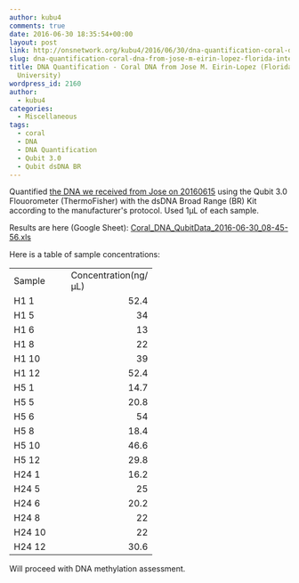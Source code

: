 ```yaml
---
author: kubu4
comments: true
date: 2016-06-30 18:35:54+00:00
layout: post
link: http://onsnetwork.org/kubu4/2016/06/30/dna-quantification-coral-dna-from-jose-m-eirin-lopez-florida-international-university/
slug: dna-quantification-coral-dna-from-jose-m-eirin-lopez-florida-international-university
title: DNA Quantification - Coral DNA from Jose M. Eirin-Lopez (Florida International
  University)
wordpress_id: 2160
author:
  - kubu4
categories:
  - Miscellaneous
tags:
  - coral
  - DNA
  - DNA Quantification
  - Qubit 3.0
  - Qubit dsDNA BR
---
```


Quantified [the DNA we received from Jose on 20160615](http://onsnetwork.org/kubu4/2016/06/15/samples-received-coral-dna-from-jose-m-eirin-lopez-florida-international-university/) using the Qubit 3.0 Flouorometer (ThermoFisher) with the dsDNA Broad Range (BR) Kit according to the manufacturer's protocol. Used 1μL of each sample.

Results are here (Google Sheet): [Coral_DNA_QubitData_2016-06-30_08-45-56.xls](https://docs.google.com/spreadsheets/d/1NlF2_GxkP2VReBBAMZR_COSDtG-4n9gSnzgilVSdpK0/edit?usp=sharing)

Here is a table of sample concentrations:

<table cellpadding="0" width="130" style="border-collapse: collapse; width: 250pt;" cellspacing="0" border="0" > 
<tbody >
<tr style="height: 15.0pt;" >

<td width="65" style="height: 15.0pt; width: 65pt;" height="15" >Sample
</td>

<td width="65" style="width: 65pt;" >Concentration(ng/μL)
</td>
</tr>
<tr style="height: 15.0pt;" >

<td style="height: 15.0pt;" height="15" >H1 1
</td>

<td align="right" >52.4
</td>
</tr>
<tr style="height: 15.0pt;" >

<td style="height: 15.0pt;" height="15" >H1 5
</td>

<td align="right" >34
</td>
</tr>
<tr style="height: 15.0pt;" >

<td style="height: 15.0pt;" height="15" >H1 6
</td>

<td align="right" >13
</td>
</tr>
<tr style="height: 15.0pt;" >

<td style="height: 15.0pt;" height="15" >H1 8
</td>

<td align="right" >22
</td>
</tr>
<tr style="height: 15.0pt;" >

<td style="height: 15.0pt;" height="15" >H1 10
</td>

<td align="right" >39
</td>
</tr>
<tr style="height: 15.0pt;" >

<td style="height: 15.0pt;" height="15" >H1 12
</td>

<td align="right" >52.4
</td>
</tr>
<tr style="height: 15.0pt;" >

<td style="height: 15.0pt;" height="15" >H5 1
</td>

<td align="right" >14.7
</td>
</tr>
<tr style="height: 15.0pt;" >

<td style="height: 15.0pt;" height="15" >H5 5
</td>

<td align="right" >20.8
</td>
</tr>
<tr style="height: 15.0pt;" >

<td style="height: 15.0pt;" height="15" >H5 6
</td>

<td align="right" >54
</td>
</tr>
<tr style="height: 15.0pt;" >

<td style="height: 15.0pt;" height="15" >H5 8
</td>

<td align="right" >18.4
</td>
</tr>
<tr style="height: 15.0pt;" >

<td style="height: 15.0pt;" height="15" >H5 10
</td>

<td align="right" >46.6
</td>
</tr>
<tr style="height: 15.0pt;" >

<td style="height: 15.0pt;" height="15" >H5 12
</td>

<td align="right" >29.8
</td>
</tr>
<tr style="height: 15.0pt;" >

<td style="height: 15.0pt;" height="15" >H24 1
</td>

<td align="right" >16.2
</td>
</tr>
<tr style="height: 15.0pt;" >

<td style="height: 15.0pt;" height="15" >H24 5
</td>

<td align="right" >25
</td>
</tr>
<tr style="height: 15.0pt;" >

<td style="height: 15.0pt;" height="15" >H24 6
</td>

<td align="right" >20.2
</td>
</tr>
<tr style="height: 15.0pt;" >

<td style="height: 15.0pt;" height="15" >H24 8
</td>

<td align="right" >22
</td>
</tr>
<tr style="height: 15.0pt;" >

<td style="height: 15.0pt;" height="15" >H24 10
</td>

<td align="right" >22
</td>
</tr>
<tr style="height: 15.0pt;" >

<td style="height: 15.0pt;" height="15" >H24 12
</td>

<td align="right" >30.6
</td>
</tr>
</tbody>
</table>



Will proceed with DNA methylation assessment.

